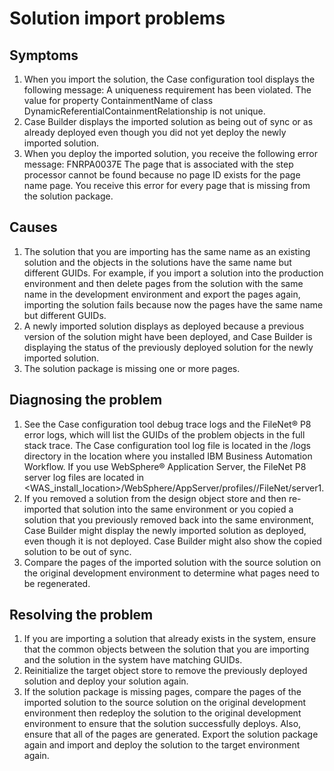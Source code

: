 # Solution import problems

## Symptoms

1. When you import the solution, the Case configuration tool displays the following
message: A uniqueness requirement has been violated.
The value for property ContainmentName of class
DynamicReferentialContainmentRelationship is not unique.
2. Case Builder displays
the imported solution as being out of sync or as already deployed
even though you did not yet deploy the newly imported solution.
3. When you deploy the imported solution, you receive the following
error message: FNRPA0037E The page that is associated with the step
 processor cannot be found because no page ID exists for the
 page name page.
 You receive this error
for every page that is missing from the solution package.

## Causes

1. The solution that you are importing has the same name as an existing
solution and the objects in the solutions have the same name but different
GUIDs. For example, if you import a solution into the production environment
and then delete pages from the solution with the same name in the
development environment and export the pages again, importing the
solution fails because now the pages have the same name but different
GUIDs.
2. A newly imported solution displays as deployed because a previous
version of the solution might have been deployed, and Case Builder is displaying the status
of the previously deployed solution for the newly imported solution.
3. The solution package is missing one or more pages.

## Diagnosing the problem

1. See the Case configuration tool debug trace logs and the
FileNet® P8 error logs, which will
list the GUIDs of the problem objects in the full stack trace. The Case configuration tool log file is located in
the /logs directory in the location where you installed IBM Business Automation
Workflow. If you use WebSphere® Application
Server, the FileNet P8 server log files are located in
<WAS\_install\_location>/WebSphere/AppServer/profiles/<AppServer01>/FileNet/server1.
2. If you removed a solution from the design object store and then re-imported that solution into
the same environment or you copied a solution that you previously removed back into the same
environment, Case Builder might
display the newly imported solution as deployed, even though it is not deployed. Case Builder might also show the copied
solution to be out of sync.
3. Compare the pages of the imported solution with the source solution
on the original development environment to determine what pages need
to be regenerated.

## Resolving the problem

1. If you are importing a solution that already exists in the system,
ensure that the common objects between the solution that you are importing
and the solution in the system have matching GUIDs.
2. Reinitialize the target object store to remove the previously
deployed solution and deploy your solution again.
3. If the solution package is missing pages, compare the pages of
the imported solution to the source solution on the original development
environment then redeploy the solution to the original development
environment to ensure that the solution successfully deploys. Also,
ensure that all of the pages are generated. Export the solution package
again and import and deploy the solution to the target environment
again.